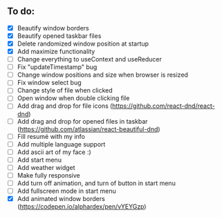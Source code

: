 ## To do:

- [X] Beautify window borders
- [X] Beautify opened taskbar files
- [X] Delete randomized window position at startup
- [X] Add maximize functionality
- [ ] Change everything to useContext and useReducer
- [ ] Fix "updateTimestamp" bug
- [ ] Change window positions and size when browser is resized
- [ ] Fix window select bug
- [ ] Change style of file when clicked
- [ ] Open window when double clicking file
- [ ] Add drag and drop for file icons (https://github.com/react-dnd/react-dnd)
- [ ] Add drag and drop for opened files in taskbar (https://github.com/atlassian/react-beautiful-dnd)
- [ ] Fill resumé with my info
- [ ] Add multiple language support
- [ ] Add ascii art of my face :)
- [ ] Add start menu
- [ ] Add weather widget
- [ ] Make fully responsive
- [ ] Add turn off animation, and turn of button in start menu
- [ ] Add fullscreen mode in start menu
- [X] Add animated window borders (https://codepen.io/alphardex/pen/vYEYGzp)